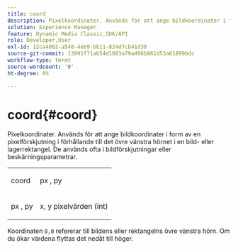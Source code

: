 ```yaml
---
title: coord
description: Pixelkoordinater. Används för att ange bildkoordinater i form av en pixelförskjutning i förhållande till det övre vänstra hörnet i en bild- eller lagerrektangel. De används ofta i bildförskjutningar eller beskärningsparametrar.
solution: Experience Manager
feature: Dynamic Media Classic,SDK/API
role: Developer,User
exl-id: 12ca4002-a540-4eb9-bb11-824d7cb41d30
source-git-commit: 13991f71ab54d1003a79a496b861d53a61899bdc
workflow-type: tm+mt
source-wordcount: '0'
ht-degree: 0%

---
```


# coord{#coord}

Pixelkoordinater. Används för att ange bildkoordinater i form av en pixelförskjutning i förhållande till det övre vänstra hörnet i en bild- eller lagerrektangel. De används ofta i bildförskjutningar eller beskärningsparametrar.

<table id="simpletable_A686120953124ACB8803CB9C877252AB"> 
 <tr class="strow"> 
  <td class="stentry"> <p><span class="codeph"> <span class="varname"> coord</span> </span> </p> </td> 
  <td class="stentry"> <p><span class="codeph"> <span class="varname"> px</span> </span>, <span class="codeph"><span class="varname"> py</span></span> </p></td> 
 </tr> 
 <tr class="strow"> 
  <td class="stentry"> <p><span class="codeph"> <span class="varname"> px</span> </span>, <span class="codeph"><span class="varname"> py</span></span> </p></td> 
  <td class="stentry"> <p><span class="varname"> x</span>, <span class="varname"> y</span> pixelvärden (int) </p></td> 
 </tr> 
</table>

Koordinaten `0,0` refererar till bildens eller rektangelns övre vänstra hörn. Om du ökar värdena flyttas det nedåt till höger.
